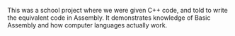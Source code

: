 This was a school project where we were given C++ code, and told to write the equivalent code in Assembly. It demonstrates knowledge of Basic Assembly and how
computer languages actually work.
